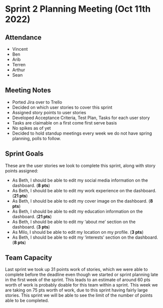 # Sprint 2 Planning Meeting (Oct 11th 2022)

## Attendance
- Vincent
- Ben
- Arib
- Terren
- Arthur
- Sean

## Meeting Notes
- Ported Jira over to Trello
- Decided on which user stories to cover this sprint
- Assigned story points to user stories
- Developed Acceptance Criteria, Test Plan, Tasks for each user story
- Tasks are claimable on a first come first serve basis
- No spikes as of yet
- Decided to hold standup meetings every week we do not have spring planning, polls to follow.
  
## Sprint Goals
These are the user stories we look to complete this sprint, along with story points assigned:
- As Beth, I should be able to edit my social media information on the dashboard. (**8 pts**)
- As Beth, I should be able to edit my work experience on the dashboard. (**21 pts**)
- As Beth, I should be able to edit my cover image on the dashboard. (**8 pts**)
- As Beth, I should be able to edit my education information on the dashboard. (**21 pts**)
- As Beth, I should be able to edit my ‘about me’ section on the dashboard. (**3 pts**)
- As Milo, I should be able to edit my location on my profile. (**3 pts**)
- As Beth, I should be able to edit my ‘interests’ section on the dashboard. (**8 pts**)

## Team Capacity
Last sprint we took up 31 points work of stories, which we were able to complete before the deadline even though we started or sprint planning late in the first week of the sprint. This leads to an estimate of around 60 pts worth of work is probably doable for this team within a sprint. This week we are taking on 75 pts worth of work, due to this sprint having fairly large stories. This sprint we will be able to see the limit of the number of points able to be completed.